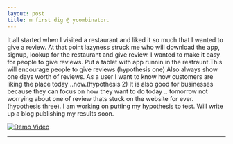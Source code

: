 ```yaml
---
layout: post
title: m first dig @ ycombinator. 
---
```


It all started when I visited a restaurant and liked it so much that I wanted to give a review. At that point lazyness struck me who will download the app, signup, lookup for the restaurant and give review. I wanted to make it easy for people to give reviews. Put a tablet with app runnin in the restraunt.This will encourage people to give reviews (hypothesis one) 
Also always show one days worth of reviews. As a user I want to know how customers are liking the place today ..now.(hypothesis 2)
It is also good for businesses because they can focus on how they want to do today .. tomorrow not worrying about one of review thats stuck on the website for ever. (hypothesis three).
I am working on putting my hypothesis to test. Will write up a blog publishing my results soon.

[![Demo Video](http://img.youtube.com/vi/oQO7ivdxfxw/0.jpg)](http://www.youtube.com/watch?v=oQO7ivdxfxw)

---

